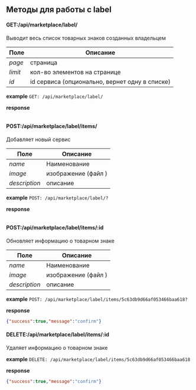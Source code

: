 ## Методы для работы с label


#### GET:/api/marketplace/label/

Выводит весь список товарных знаков созданных владельцем 

Поле | Описание
--- | ---
_page_| страница
_limit_| кол-во элементов на странице  
_id_| id сервиса (опционально, вернет одну в списке)

**example** `GET: /api/marketplace/label/`

**response**
```json

```


#### POST:/api/marketplace/label/items/
Добавляет новый сервис

Поле | Описание
--- | ---
_name_| Наименование 
_image_| изображение (файл )
_description_| описание

**example** `POST: /api/marketplace/label/?`

**response**
```json

```

#### POST:/api/marketplace/label/items/:id
Обновляет информацию о товарном знаке

Поле | Описание
--- | ---
_name_| Наименование 
_image_| изображение (файл )
_description_| описание

**example** `POST: /api/marketplace/label/items/5c63db9d66af053466baa618?`

**response**
```json
{"success":true,"message":"confirm"}
```

#### DELETE:/api/marketplace/label/items/:id
Удаляет информацию о товарном знаке

**example** `DELETE: /api/marketplace/label/items/5c63db9d66af053466baa618`

**response**
```json
{"success":true,"message":"confirm"}
```
